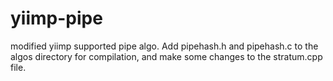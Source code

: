 # yiimp-pipe
modified yiimp supported pipe algo. 
Add pipehash.h and pipehash.c to the algos directory for compilation, and make some changes to the stratum.cpp file.
